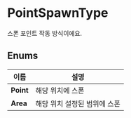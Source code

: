 # **PointSpawnType**


스폰 포인트 작동 방식이에요. 
## **Enums**

 **이름** | **설명** |
 --- | --- |
**Point** |해당 위치에 스폰 |
**Area** |해당 위치 설정된 범위에 스폰 |
